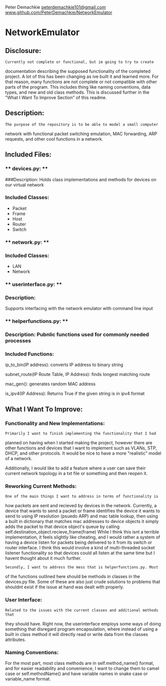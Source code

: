 Peter Demachkie
peterdemachkie101@gmail.com
www.github.com/PeterDemachkie/NetworkEmulator


# NetworkEmulator

## Disclosure:
    Currently not complete or functional, but im going to try to create 
documentation describing the supposed functionality of the completed 
project. A lot of this has been changing as ive built it and learned
more. For that reason, many functions are not complete or not compatible
with other parts of the program. This includes thing like naming 
conventions, data types, and new and old class methods. This is discussed
further in the "What I Want To Improve Section" of this readme.

## Description:
    The purpose of the repository is to be able to model a small computer
network with functional packet switching emulation, MAC forwarding,
ARP requests, and other cool functions in a network. 

## Included Files:
### ** devices.py: **
###Description: 
Holds class implementations and methods for devices on our virtual network

### Included Classes:
- Packet
- Frame
- Host
- Router
- Switch

### ** network.py: **
### Included Classes:
- LAN
- Network

### ** userinterface.py: ** 
### Description: 
Supports interfacing with the network emulator with command line input

### ** helperfunctions.py: **
### Description: Pubnlic functions used for commonly needed processes

### Included Functions:
ip_to_bin(IP address): converts IP address to binary string

subnet_route(IP Route Table, IP Address): finds longest matching route

mac_gen(): generates random MAC address

is_ipv4(IP Address): Returns True if the given string is in ipv4 format

## What I Want To Improve:

### Functionality and New Implementations:
    Primarily I want to finish implementing the functionality that I had
planned on having when I started making the project, however there are
other functions and devices that I want to implement such as VLANs, STP,
DHCP, and other protocols. It would be nice to have a more "realistic" 
model of a network.

Additionally, I would like to add a feature where a user can save their
current network topology in a txt file or something and then reopen it.

### Reworking Current Methods:
    One of the main things I want to address in terms of functionality is
how packets are sent and recieved by devices in the network. Currently,
a device that wants to send a packet or frame identifies the device it
wants to send to using IP resolution (psuedo ARP) and mac table lookup,
then using a built in dictionary that matches mac addresses to device 
objects it simply adds the packet to that device object's queue by 
calling self.destination_object.recieve_frame(frame)
    While I think this isnt a terrible implementation, it feels slightly like
cheating, and I would rather a system of having a device listen for packets
being delivered to it from its switch or router interface. I think this would
involve a kind of multi-threaded socket listener functionality so that devices
could all listen at the same time but I havent thought about it much further.

    Secondly, I want to address the mess that is helperfunctions.py. Most
of the functions outlined here should be methods in classes in the devices.py
file. Some of these are also just crude solutions to problems that shouldnt exist
if the issue at hand was dealt with properly.

### User Interface:
    Related to the issues with the current classes and additional methods that
they should have. Right now, the userinterface employs some ways of doing something
that disregard program encapsulation, where instead of using a built in class method
it will directly read or write data from the classes attributes. 

### Naming Conventions:
For the most part, most class methods are in self.method_name() format, and
for easier readability and convenience, I want to change them to camel case
or self.methodName() and have variable names in snake case or 
variable_name format.


